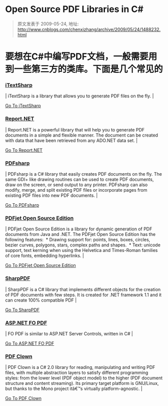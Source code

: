 # Open Source PDF Libraries in C# 
> 原文发表于 2009-05-24, 地址: http://www.cnblogs.com/chenxizhang/archive/2009/05/24/1488232.html 


 要想在C#中编写PDF文档，一般需要用到一些第三方的类库。下面是几个常见的
=====================================

 ### [iTextSharp](http://csharp-source.net/open-source/pdf-libraries/itextsharp)

 

| iTextSharp is a library that allows you to generate PDF files on the fly. |

 [Go To iTextSharp](http://csharp-source.net/open-source/pdf-libraries/itextsharp)

 ### [Report.NET](http://csharp-source.net/open-source/pdf-libraries/report.net)

 

| Report.NET is a powerful library that will help you to generate PDF documents in a simple and flexible manner. The document can be created with data that have been retrieved from any ADO.NET data set. |

 [Go To Report.NET](http://csharp-source.net/open-source/pdf-libraries/report.net)   
  


 ### [PDFsharp](http://csharp-source.net/open-source/pdf-libraries/pdfsharp)

 

| PDFsharp is a C# library that easily creates PDF documents on the fly. The same GDI+ like drawing routines can be used to create PDF documents, draw on the screen, or send output to any printer. PDFsharp can also modify, merge, and split existing PDF files or incorporate pages from existing PDF files into new PDF documents. |

 [Go To PDFsharp](http://csharp-source.net/open-source/pdf-libraries/pdfsharp)

 ### [PDFjet Open Source Edition](http://csharp-source.net/open-source/pdf-libraries/pdfjet-open-source-edition)

 

| PDFjet Open Source Edition is a library for dynamic generation of PDF documents from Java and .NET. The PDFjet Open Source Edition has the following features:  * Drawing support for: points, lines, boxes, circles, bezier curves, polygons, stars, complex paths and shapes.  * Text: unicode support, text kerning when using the Helvetica and Times-Roman families of core fonts, embedding hyperlinks. |

 [Go To PDFjet Open Source Edition](http://csharp-source.net/open-source/pdf-libraries/pdfjet-open-source-edition)

 ### [SharpPDF](http://csharp-source.net/open-source/pdf-libraries/sharppdf)

 

| SharpPDF is a C# library that implements different objects for the creation of PDF documents with few steps. It is created for .NET framework 1.1 and it can create 100% compatible PDF |

 [Go To SharpPDF](http://csharp-source.net/open-source/pdf-libraries/sharppdf)

 ### [ASP.NET FO PDF](http://csharp-source.net/open-source/pdf-libraries/asp.net-fo-pdf)

 

| FO PDF is similar to ASP.NET Server Controls, written in C# |

 [Go To ASP.NET FO PDF](http://csharp-source.net/open-source/pdf-libraries/asp.net-fo-pdf)

 ### [PDF Clown](http://csharp-source.net/open-source/pdf-libraries/pdf-clown)

 

| PDF Clown is a C# 2.0 library for reading, manipulating and writing PDF files, with multiple abstraction layers to satisfy different programming styles: from the lower level (PDF object model) to the higher (PDF document structure and content streaming). Its primary target platform is GNU/Linux, but thanks to the Mono project itâ€™s virtually platform-agnostic. |

 [Go To PDF Clown](http://csharp-source.net/open-source/pdf-libraries/pdf-clown)


